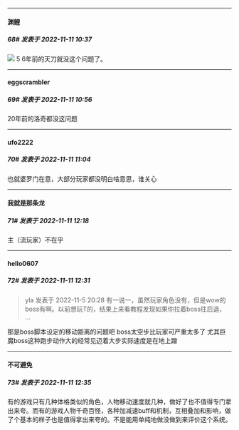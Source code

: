 

*****

####  渊鲤  
##### 68#       发表于 2022-11-11 10:37

<img src="https://static.saraba1st.com/image/smiley/face2017/004.gif" referrerpolicy="no-referrer"> 5 6年前的天刀就没这个问题了。



*****

####  eggscrambler  
##### 69#       发表于 2022-11-11 10:56

20年前的洛奇都没这问题



*****

####  ufo2222  
##### 70#       发表于 2022-11-11 11:04

也就婆罗门在意，大部分玩家都没明白啥意思，谁关心



*****

####  我就是那条龙  
##### 71#       发表于 2022-11-11 12:18

主（流玩家）不在乎



*****

####  hello0607  
##### 72#       发表于 2022-11-11 12:31

<blockquote>yla 发表于 2022-11-5 20:28
有一说一，虽然玩家角色没有，但是wow的boss有啊。以前想玩T的，结果上来看教程发现如果你拉着boss往后退， ...</blockquote>
那是boss脚本设定的移动距离的问题吧 boss太空步比玩家可严重太多了 尤其巨魔boss这种跑步动作大的经常见迈着大步实际速度是在地上蹭



*****

####  不可避免  
##### 73#       发表于 2022-11-11 12:35

有的游戏只有几种体格类似的角色，人物移动速度就几种，做好了也不值得专门拿出来夸。而有的游戏人物千奇百怪，各种加减速buff和机制，互相叠加和影响，做了个基本的样子也是值得拿出来夸的。不是能用单纯地做没做到来评价这个系统。

